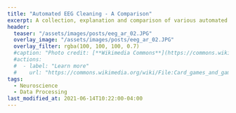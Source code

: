 ```yaml
---
title: "Automated EEG Cleaning - A Comparison"
excerpt: A collection, explanation and comparison of various automated EEG cleaning algorithms.
header:
  teaser: "/assets/images/posts/eeg_ar_02.JPG"
  overlay_image: "/assets/images/posts/eeg_ar_02.JPG"
  overlay_filter: rgba(100, 100, 100, 0.7)
  #caption: "Photo credit: [**Wikimedia Commons**](https://commons.wikimedia.org/wiki/)"
  #actions:
  #  - label: "Learn more"
  #    url: "https://commons.wikimedia.org/wiki/File:Card_games_and_game_tokens_01.jpg"
tags:
  - Neuroscience
  - Data Processing
last_modified_at: 2021-06-14T10:22:00-04:00
---
```


<style>
iframe{height:19500px !important;}
</style>

<script src="https://gist.github.com/DiGyt/bbe4d30a9310f5cb3bc1f067b0511685.js"></script>
